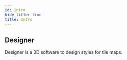 ```yaml
---
id: intro
hide_title: true
title: Intro
---
```


## Designer

Designer is a 3D software to design styles for tile maps.
